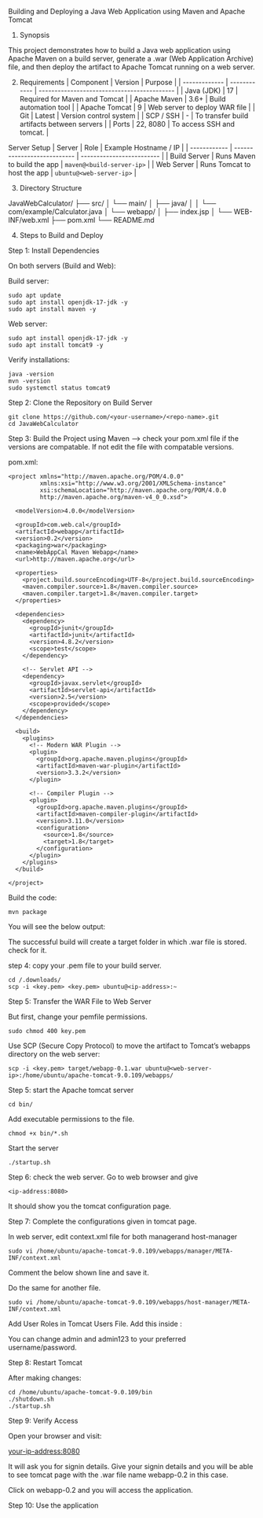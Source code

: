 Building and Deploying a Java Web Application using Maven and Apache Tomcat
1. Synopsis

This project demonstrates how to build a Java web application using Apache Maven on a build server, generate a .war (Web Application Archive) file, and then deploy the artifact to Apache Tomcat running on a web server.


2. Requirements
| Component     | Version      | Purpose                                     |
| ------------- | ------------ | ------------------------------------------- |
| Java (JDK)    | 17           | Required for Maven and Tomcat               |
| Apache Maven  | 3.6+         | Build automation tool                       |
| Apache Tomcat | 9            | Web server to deploy WAR file               |
| Git           | Latest       | Version control system                      |
| SCP / SSH     | -            | To transfer build artifacts between servers |
| Ports         | 22, 8080     | To access SSH and tomcat.                   |

Server Setup
| Server       | Role                        | Example Hostname / IP     |
| ------------ | --------------------------- | ------------------------- |
| Build Server | Runs Maven to build the app | `maven@<build-server-ip>` |
| Web Server   | Runs Tomcat to host the app | `ubuntu@<web-server-ip>`  |



3. Directory Structure

JavaWebCalculator/
├── src/
│   └── main/
│       ├── java/
│       │   └── com/example/Calculator.java
│       └── webapp/
│           ├── index.jsp
│           └── WEB-INF/web.xml
├── pom.xml
└── README.md


4. Steps to Build and Deploy

Step 1: Install Dependencies

On both servers (Build and Web):

Build server:
```
sudo apt update
sudo apt install openjdk-17-jdk -y
sudo apt install maven -y
```

Web server:
```
sudo apt install openjdk-17-jdk -y
sudo apt install tomcat9 -y
```



Verify installations:

```
java -version
mvn -version
sudo systemctl status tomcat9
```


Step 2: Clone the Repository on Build Server
```
git clone https://github.com/<your-username>/<repo-name>.git
cd JavaWebCalculator
```


Step 3: Build the Project using Maven
--> check your pom.xml file if the versions are compatable. If not edit the file with compatable versions.

pom.xml:
```
<project xmlns="http://maven.apache.org/POM/4.0.0"
         xmlns:xsi="http://www.w3.org/2001/XMLSchema-instance"
         xsi:schemaLocation="http://maven.apache.org/POM/4.0.0
         http://maven.apache.org/maven-v4_0_0.xsd">

  <modelVersion>4.0.0</modelVersion>

  <groupId>com.web.cal</groupId>
  <artifactId>webapp</artifactId>
  <version>0.2</version>
  <packaging>war</packaging>
  <name>WebAppCal Maven Webapp</name>
  <url>http://maven.apache.org</url>

  <properties>
    <project.build.sourceEncoding>UTF-8</project.build.sourceEncoding>
    <maven.compiler.source>1.8</maven.compiler.source>
    <maven.compiler.target>1.8</maven.compiler.target>
  </properties>

  <dependencies>
    <dependency>
      <groupId>junit</groupId>
      <artifactId>junit</artifactId>
      <version>4.8.2</version>
      <scope>test</scope>
    </dependency>

    <!-- Servlet API -->
    <dependency>
      <groupId>javax.servlet</groupId>
      <artifactId>servlet-api</artifactId>
      <version>2.5</version>
      <scope>provided</scope>
    </dependency>
  </dependencies>

  <build>
    <plugins>
      <!-- Modern WAR Plugin -->
      <plugin>
        <groupId>org.apache.maven.plugins</groupId>
        <artifactId>maven-war-plugin</artifactId>
        <version>3.3.2</version>
      </plugin>

      <!-- Compiler Plugin -->
      <plugin>
        <groupId>org.apache.maven.plugins</groupId>
        <artifactId>maven-compiler-plugin</artifactId>
        <version>3.11.0</version>
        <configuration>
          <source>1.8</source>
          <target>1.8</target>
        </configuration>
      </plugin>
    </plugins>
  </build>

</project>
```

Build the code:
```
mvn package
```

You will see the below output:


The successful build will create a target folder in which .war file is stored. check for it.

step 4: copy your .pem file to your build server.

```
cd /.downloads/
scp -i <key.pem> <key.pem> ubuntu@<ip-address>:~
```

Step 5: Transfer the WAR File to Web Server

But first, change your pemfile permissions.
```
sudo chmod 400 key.pem
```

Use SCP (Secure Copy Protocol) to move the artifact to Tomcat’s webapps directory on the web server:
```
scp -i <key.pem> target/webapp-0.1.war ubuntu@<web-server-ip>:/home/ubuntu/apache-tomcat-9.0.109/webapps/
```

Step 5: start the Apache tomcat server 
```
cd bin/
```
Add executable permissions to the file.

```
chmod +x bin/*.sh
```

Start the server
```
./startup.sh
```



Step 6: check the web server.
Go to web browser and give 
```
<ip-address:8080>
```
It should show you the tomcat configuration page.

Step 7: Complete the configurations given in tomcat page.

In web server, edit context.xml file for both managerand host-manager
```
sudo vi /home/ubuntu/apache-tomcat-9.0.109/webapps/manager/META-INF/context.xml
```
Comment the below shown line and save it.

Do the same for another file.
```
sudo vi /home/ubuntu/apache-tomcat-9.0.109/webapps/host-manager/META-INF/context.xml
```

Add User Roles in Tomcat Users File. 
Add this inside <tomcat-users>:
<role rolename="manager-gui"/>
<role rolename="manager-script"/>
<user username="admin" password="admin123" roles="manager-gui,manager-script"/>

You can change admin and admin123 to your preferred username/password.




Step 8: Restart Tomcat

After making changes:

```
cd /home/ubuntu/apache-tomcat-9.0.109/bin
./shutdown.sh
./startup.sh
```



Step 9: Verify Access

Open your browser and visit:

<your-ip-address:8080>

It will ask you for signin details. Give your signin details and you will be able to see tomcat page with the .war file name webapp-0.2 in this case.

Click on webapp-0.2 and you will access the application.

Step 10: Use the application

